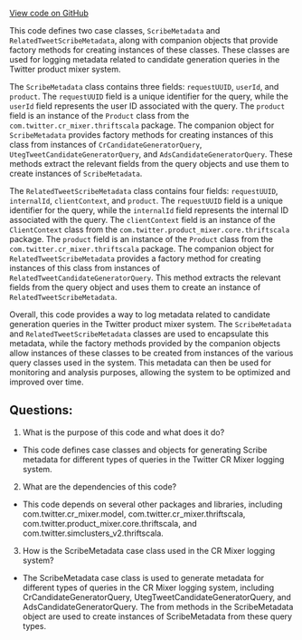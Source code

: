 [View code on GitHub](https://github.com/misbahsy/the-algorithm/cr-mixer/server/src/main/scala/com/twitter/cr_mixer/logging/ScribeMetadata.scala)

This code defines two case classes, `ScribeMetadata` and `RelatedTweetScribeMetadata`, along with companion objects that provide factory methods for creating instances of these classes. These classes are used for logging metadata related to candidate generation queries in the Twitter product mixer system.

The `ScribeMetadata` class contains three fields: `requestUUID`, `userId`, and `product`. The `requestUUID` field is a unique identifier for the query, while the `userId` field represents the user ID associated with the query. The `product` field is an instance of the `Product` class from the `com.twitter.cr_mixer.thriftscala` package. The companion object for `ScribeMetadata` provides factory methods for creating instances of this class from instances of `CrCandidateGeneratorQuery`, `UtegTweetCandidateGeneratorQuery`, and `AdsCandidateGeneratorQuery`. These methods extract the relevant fields from the query objects and use them to create instances of `ScribeMetadata`.

The `RelatedTweetScribeMetadata` class contains four fields: `requestUUID`, `internalId`, `clientContext`, and `product`. The `requestUUID` field is a unique identifier for the query, while the `internalId` field represents the internal ID associated with the query. The `clientContext` field is an instance of the `ClientContext` class from the `com.twitter.product_mixer.core.thriftscala` package. The `product` field is an instance of the `Product` class from the `com.twitter.cr_mixer.thriftscala` package. The companion object for `RelatedTweetScribeMetadata` provides a factory method for creating instances of this class from instances of `RelatedTweetCandidateGeneratorQuery`. This method extracts the relevant fields from the query object and uses them to create an instance of `RelatedTweetScribeMetadata`.

Overall, this code provides a way to log metadata related to candidate generation queries in the Twitter product mixer system. The `ScribeMetadata` and `RelatedTweetScribeMetadata` classes are used to encapsulate this metadata, while the factory methods provided by the companion objects allow instances of these classes to be created from instances of the various query classes used in the system. This metadata can then be used for monitoring and analysis purposes, allowing the system to be optimized and improved over time.
## Questions: 
 1. What is the purpose of this code and what does it do?
- This code defines case classes and objects for generating Scribe metadata for different types of queries in the Twitter CR Mixer logging system.

2. What are the dependencies of this code?
- This code depends on several other packages and libraries, including com.twitter.cr_mixer.model, com.twitter.cr_mixer.thriftscala, com.twitter.product_mixer.core.thriftscala, and com.twitter.simclusters_v2.thriftscala.

3. How is the ScribeMetadata case class used in the CR Mixer logging system?
- The ScribeMetadata case class is used to generate metadata for different types of queries in the CR Mixer logging system, including CrCandidateGeneratorQuery, UtegTweetCandidateGeneratorQuery, and AdsCandidateGeneratorQuery. The from methods in the ScribeMetadata object are used to create instances of ScribeMetadata from these query types.